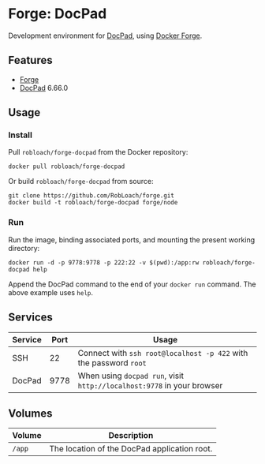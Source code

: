 # Forge: DocPad

Development environment for [DocPad](http://docpad.org), using [Docker Forge](http://github.com/robloach/forge).


## Features

* [Forge](http://github.com/robloach/forge)
* [DocPad](https://httpd.apache.org/) 6.66.0


## Usage

### Install

Pull `robloach/forge-docpad` from the Docker repository:
```
docker pull robloach/forge-docpad
```

Or build `robloach/forge-docpad` from source:
```
git clone https://github.com/RobLoach/forge.git
docker build -t robloach/forge-docpad forge/node
```

### Run

Run the image, binding associated ports, and mounting the present working
directory:

```
docker run -d -p 9778:9778 -p 222:22 -v $(pwd):/app:rw robloach/forge-docpad help
```

Append the DocPad command to the end of your `docker run` command. The above
example uses `help`.


## Services

Service     | Port | Usage
------------|------|------
SSH         | 22   | Connect with `ssh root@localhost -p 422` with the password `root`
DocPad      | 9778 | When using `docpad run`, visit `http://localhost:9778` in your browser


## Volumes

Volume          | Description
----------------|-------------
`/app`          | The location of the DocPad application root.
